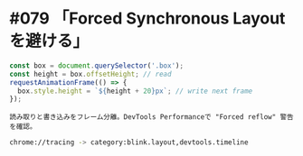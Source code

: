 # #079 「Forced Synchronous Layoutを避ける」

```javascript
const box = document.querySelector('.box');
const height = box.offsetHeight; // read
requestAnimationFrame(() => {
  box.style.height = `${height + 20}px`; // write next frame
});
```

```text
読み取りと書き込みをフレーム分離。DevTools Performanceで "Forced reflow" 警告を確認。
```

```bash
chrome://tracing -> category:blink.layout,devtools.timeline
```
